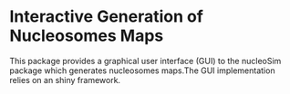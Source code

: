 Interactive Generation of Nucleosomes Maps
=====================

This package provides a graphical user interface (GUI)  to the nucleoSim package which generates nucleosomes maps.The GUI implementation relies on an shiny framework.
